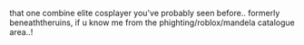 that one combine elite cosplayer you've probably seen before.. formerly beneaththeruins, if u know me from the phighting/roblox/mandela catalogue area..!
